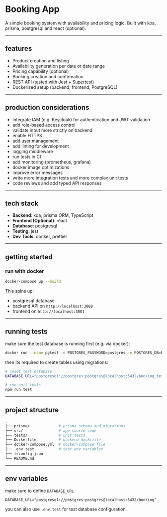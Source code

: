 # Booking App

A simple booking system with availability and pricing logic. Built with koa, prisma, postgresql and react (optional).

---

## features

- Product creation and listing
- Availability generation per date or date range
- Pricing capability (optional)
- Booking creation and confirmation
- REST API (tested with Jest + Supertest)
- Dockerized setup (backend, frontend, PostgreSQL)

---

## production considerations

- integrate IAM (e.g. Keycloak) for authentication and JWT validation
- add role-based access control
- validate input more strictly on backend
- enable HTTPS
- add user management
- add linting for development
- logging middleware
- run tests in CI
- add monitoring (prometheus, grafana)
- docker image optimizations
- improve error messages
- write more integration tests and more complex unit tests
- code reviews and add typed API responses

---

## tech stack

- **Backend**: koa, prisma ORM, TypeScript
- **Frontend (Optional)**: react
- **Database**: postgresql
- **Testing**: jest
- **Dev Tools**: docker, prettier

---

## getting started


### run with docker

```bash
docker-compose up --build
```

This spins up:

- postgresql database
- backend API on `http://localhost:3000`
- frontend on `http://localhost:3001`

---

## running tests

make sure the test database is running first (e.g. via docker):

```bash
docker run --name pgtest -e POSTGRES_PASSWORD=postgres -e POSTGRES_DB=booking_test -p 5432:5432 -d postgres
```

then its required to create tables using migrations:

```bash
# reset test database
DATABASE_URL="postgresql://postgres:postgres@localhost:5432/booking_test" npx prisma migrate reset --force --skip-seed

# run unit tests
npm run test
```

---

## project structure

```bash
.
├── prisma/             # prisma schema and migrations
├── src/                # app source code
├── tests/              # unit tests
├── Dockerfile          # backend dockrfile
├── docker-compose.yml  # docker-compose file
├── .env.test           # test env variables
├── tsconfig.json
└── README.md
```

---

## env variables

make sure to define `DATABASE_URL`

```env
DATABASE_URL="postgresql://postgres:postgres@localhost:5432/booking"
```

you can also use `.env.test` for test database configuration.
